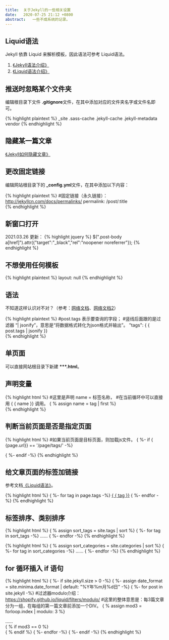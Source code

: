 ```yaml
---
title:  关于Jekyll的一些相关设置 
date:   2020-07-25 21:12 +0800
abstract:   一些不成系统的记录。
---
```


## Liquid语法

Jekyll 依靠 Liquid 来解析模板，因此语法可参考 Liquid语法。
1. [《Jekyll语法介绍》](https://jekyllrb.com/docs/liquid/)
2. [《Liquid语法介绍》](https://shopify.github.io/liquid/basics/introduction/)

## 推送时忽略某个文件夹

编辑根目录下文件 <b>.gitignore</b>文件，在其中添加对应的文件夹名字或文件名即可。

{% highlight plaintext %}
_site
.sass-cache
.jekyll-cache
.jekyll-metadata
vendor
{% endhighlight %}

## 隐藏某一篇文章

<a href="{{ site.baseurl | relative_url }}/docs/jekyll/jekyll-how-to-hide-a-post/">《Jekyll如何隐藏文章》</a>

## 更改固定链接

编辑网站根目录下的 <b>_config.yml</b>文件，在其中添加以下内容：

{% highlight plaintext %}
#固定链接（永久链接）：http://jekyllcn.com/docs/permalinks/
permalink: /post/:title     
{% endhighlight %}

## 新窗口打开

2021.03.26 更新：
{% highlight jquery %}
$(".post-body a[href]").attr({"target":"_black","rel":"noopener noreferrer"});
{% endhighlight %}

## 不想使用任何模板

{% highlight plaintext %}
layout: null
{% endhighlight %}


## 语法

不知道这样认识对不对？（参考：[网络文档](https://www.dazhuanlan.com/2019/09/25/5d8ade56f342c/)、[网络文档2](https://www.jianshu.com/p/c04475ba80e4)）

{% highlight plaintext %}
#post.tags 表示要查询的字段；
#竖线后面跟的是过滤器 “| jsonify”，意思是“将数据格式转化为json格式并输出”。
"tags": { { post.tags | jsonify }}   
{% endhighlight %}

## 单页面

可以直接网站根目录下新建 <b>***.html</b>。

## 声明变量

{% highlight html %}
#这里是声明 name = 标签名称，
#在当前循环中可以直接用 { { name }} 调用。
{ % assign name = tag | first %}    
{% endhighlight %}

## 判断当前页面是否是指定页面

{% highlight html %}
#如果当前页面是目标页面，则加载js文件。
{ %- if { {page.url}} == '/page/tags/' -%}
<script src='{ { "/assets/js/wzm_tags.js" | relative_url }}'></script> 
{ %- endif -%}
{% endhighlight %}

## 给文章页面的标签加链接

参考文档[《Liquid语法》](https://www.jianshu.com/p/4224b8ea0ec0)。

{% highlight html %}
{ %- for tag in page.tags -%}
<a href="/page/tags/#{ { tag }}">{ { tag }}</a>
{ %- endfor -%}
{% endhighlight %}


## 标签排序、类别排序

{% highlight html %}
{ % assign sort_tags = site.tags | sort %}
{ %- for tag in sort_tags -%}
……
{ %- endfor -%}
{% endhighlight %}

{% highlight html %}
{ % assign sort_categories = site.categories | sort %}
{ %- for tag in sort_categories -%}
……
{ %- endfor -%}
{% endhighlight %}


## for 循环插入 if 语句

{% highlight html %}
{ %- if site.jekyll.size > 0 -%}
{ %- assign date_format = site.minima.date_format | default: "%Y年%m月%d日" -%}
{ %- for post in site.jekyll -%}
    #过滤器modulo介绍：https://shopify.github.io/liquid/filters/modulo/
    #这里的整体意思是：每3篇文章分为一组，在每组的第一篇文章前添加一个DIV。
    { % assign mod3 = forloop.index | modulo: 3 %}
    <article class="card collections-loop-item">
    ……
    </article>
    { % if mod3 == 0 %}
        <div class="w-100"></div>
    { % endif %}
{ %- endfor -%}
{ %- endif -%}
{% endhighlight %}
